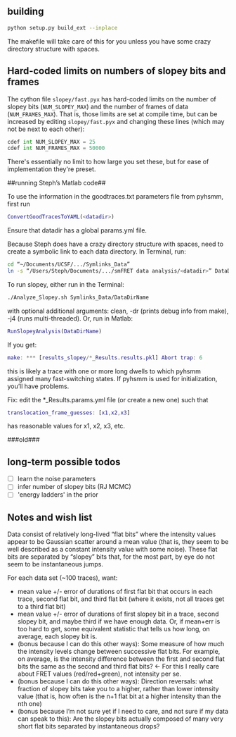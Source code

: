 ## building

```bash
python setup.py build_ext --inplace
```

The makefile will take care of this for you unless you have some crazy
directory structure with spaces.

## Hard-coded limits on numbers of slopey bits and frames

The cython file `slopey/fast.pyx` has hard-coded limits on the number of slopey bits (`NUM_SLOPEY_MAX`) and the number of frames of data (`NUM_FRAMES_MAX`). That is, those limits are set at compile time, but can be increased by editing `slopey/fast.pyx` and changing these lines (which may not be next to each other):

```python
cdef int NUM_SLOPEY_MAX = 25
cdef int NUM_FRAMES_MAX = 50000
```

There's essentially no limit to how large you set these, but for ease of implementation they're preset.

##running Steph’s Matlab code##

To use the information in the goodtraces.txt parameters file from pyhsmm, first run

```matlab
ConvertGoodTracesToYAML(<datadir>)
```

Ensure that datadir has a global params.yml file.

Because Steph does have a crazy directory structure with spaces, need to create a symbolic link to each data directory. In Terminal, run:

```bash
cd “~/Documents/UCSF/.../Symlinks_Data” 
ln -s “/Users/Steph/Documents/.../smFRET data analysis/<datadir>” DataDirName 
```

To run slopey, either run in the Terminal:
```bash
./Analyze_Slopey.sh Symlinks_Data/DataDirName
```
with optional additional arguments: clean, -dr (prints debug info from make), -j4 (runs multi-threaded). Or, run in Matlab:

```matlab
RunSlopeyAnalysis(DataDirName)
```

If you get:

```matlab
make: *** [results_slopey/*_Results.results.pkl] Abort trap: 6
```

this is likely a trace with one or more long dwells to which pyhsmm assigned many fast-switching states. If pyhsmm is used for initialization, you’ll have problems. 

Fix: edit the *_Results.params.yml file (or create a new one) such that 

```matlab
translocation_frame_guesses: [x1,x2,x3]
```
has reasonable values for x1, x2, x3, etc.

###old###

## long-term possible todos
- [ ] learn the noise parameters
- [ ] infer number of slopey bits (RJ MCMC)
- [ ] 'energy ladders' in the prior

## Notes and wish list
Data consist of relatively long-lived “flat bits” where the intensity values
appear to be Gaussian scatter around a mean value (that is, they seem to be
well described as a constant intensity value with some noise). These flat bits
are separated by “slopey” bits that, for the most part, by eye do not seem to
be instantaneous jumps.

For each data set (~100 traces), want:
- mean value +/- error of durations of first flat bit that occurs in each
  trace, second flat bit, and third flat bit (where it exists, not all traces
  get to a third flat bit)
- mean value +/- error of durations of first slopey bit in a trace, second
  slopey bit, and maybe third if we have enough data. Or, if mean+err is too
  hard to get, some equivalent statistic that tells us how long, on average, each
  slopey bit is.
- (bonus because I can do this other ways): Some measure of how much the
  intensity levels change between successive flat bits. For example, on
  average, is the intensity difference between the first and second flat bits the
  same as the second and third flat bits? <- For this I really care about FRET
  values (red/red+green), not intensity per se.
- (bonus because I can do this other ways): Direction reversals: what fraction
  of slopey bits take you to a higher, rather than lower intensity value (that
  is, how often is the n+1 flat bit at a higher intensity than the nth one)
- (bonus because I’m not sure yet if I need to care, and not sure if my data
  can speak to this): Are the slopey bits actually composed of many very short
  flat bits separated by instantaneous drops?
